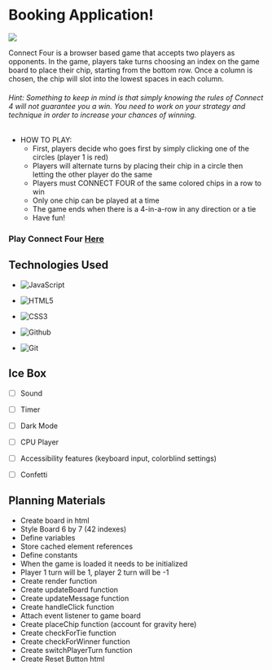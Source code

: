 # Booking Application!

![](https://i.imgur.com/FJ8xj5K.png)

Connect Four is a browser based game that accepts two players as opponents. In the game, players take turns choosing an index on the game board to place their chip, starting from the bottom row. Once a column is chosen, the chip will slot into the lowest spaces in each column.


###### Hint: Something to keep in mind is that simply knowing the rules of Connect 4 will not guarantee you a win. You need to work on your strategy and technique in order to increase your chances of winning.

- HOW TO PLAY:
  - First, players decide who goes first by simply clicking one of the circles (player 1 is red) 
  - Players will alternate turns by placing their chip in a circle then letting the other player do the same
  - Players must CONNECT FOUR of the same colored chips in a row to win 
  - Only one chip can be played at a time 
  - The game ends when there is a 4-in-a-row in any direction or a tie
  - Have fun!



### Play Connect Four [**Here**](https://dlittleconnectfour.netlify.app/)

## Technologies Used 

* ![JavaScript](https://img.shields.io/badge/JavaScript-323330?style=for-the-badge&logo=javascript&logoColor=F7DF1E)

* ![HTML5](https://img.shields.io/badge/HTML5-E34F26?style=for-the-badge&logo=html5&logoColor=white)

* ![CSS3](https://img.shields.io/badge/CSS3-1572B6?style=for-the-badge&logo=css3&logoColor=white)

* ![Github](https://img.shields.io/badge/GitHub-100000?style=for-the-badge&logo=github&logoColor=white)

* ![Git](https://img.shields.io/badge/GIT-E44C30?style=for-the-badge&logo=git&logoColor=white)



## Ice Box 

- [ ] Sound
- [ ] Timer
- [ ] Dark Mode
- [ ] CPU Player

- [ ] Accessibility features (keyboard input, colorblind settings)
- [ ] Confetti

## Planning Materials 

- Create board in html
- Style Board 6 by 7 (42 indexes)
- Define variables 
- Store cached element references 
- Define constants 
- When the game is loaded it needs to be initialized
- Player 1 turn will be 1, player 2 turn will be -1 
- Create render function
- Create updateBoard function
- Create updateMessage function
- Create handleClick function
- Attach event listener to game board
- Create placeChip function (account for gravity here)
- Create checkForTie function
- Create checkForWinner function
- Create switchPlayerTurn function
- Create Reset Button html 

